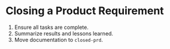 # Closing a Product Requirement

1. Ensure all tasks are complete.
2. Summarize results and lessons learned.
3. Move documentation to `closed-prd`.
